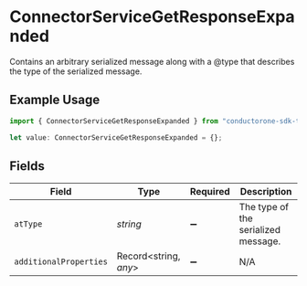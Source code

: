 # ConnectorServiceGetResponseExpanded

Contains an arbitrary serialized message along with a @type that describes the type of the serialized message.

## Example Usage

```typescript
import { ConnectorServiceGetResponseExpanded } from "conductorone-sdk-typescript/sdk/models/shared";

let value: ConnectorServiceGetResponseExpanded = {};
```

## Fields

| Field                               | Type                                | Required                            | Description                         |
| ----------------------------------- | ----------------------------------- | ----------------------------------- | ----------------------------------- |
| `atType`                            | *string*                            | :heavy_minus_sign:                  | The type of the serialized message. |
| `additionalProperties`              | Record<string, *any*>               | :heavy_minus_sign:                  | N/A                                 |